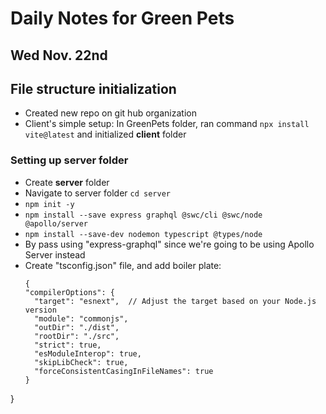 # Daily Notes for Green Pets

## Wed Nov. 22nd

## File structure initialization
- Created new repo on git hub organization
- Client's simple setup: In GreenPets folder, ran command ```npx install vite@latest``` and initialized **client** folder 
 
### Setting up **server** folder
- Create **server** folder
- Navigate to server folder ```cd server```
- ```npm init -y```
- ```npm install --save express graphql @swc/cli @swc/node @apollo/server```
- ```npm install --save-dev nodemon typescript @types/node```
-  By pass using "express-graphql" since we're going to be using Apollo Server instead
- Create "tsconfig.json" file, and add boiler plate:
  ```
  {
  "compilerOptions": {
    "target": "esnext",  // Adjust the target based on your Node.js version
    "module": "commonjs",
    "outDir": "./dist",
    "rootDir": "./src",
    "strict": true,
    "esModuleInterop": true,
    "skipLibCheck": true,
    "forceConsistentCasingInFileNames": true
  }
}
  ```